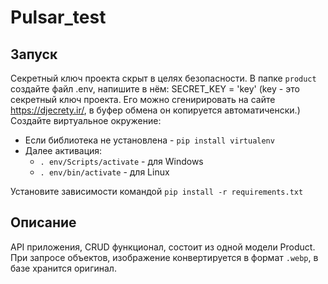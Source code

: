 # Pulsar_test
## Запуск
Секретный ключ проекта скрыт в целях безопасности.
В папке `product` создайте файл .env, напишите в нём: SECRET_KEY = 'key' (key - это секретный ключ проекта. Его можно сгенирировать на сайте https://djecrety.ir/, в буфер обмена он копируется автоматиченски.)  
Создайте виртуальное окружение:  
 - Если библиотека не установлена - `pip install virtualenv`  
 - Далее активация:  
    - `. env/Scripts/activate` - для Windows  
    - `. env/bin/activate` - для Linux  

Установите зависимости командой `pip install -r requirements.txt`

## Описание
API приложения, CRUD функционал, состоит из одной модели Product.  
При запросе объектов, изображение конвертируется в формат `.webp`, в базе хранится оригинал.  
